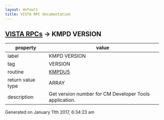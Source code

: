 ```yaml
---
layout: default
title: VISTA RPC documentation
---
```




## [VISTA RPCs](TableOfContent.md) &#8594; KMPD VERSION 

 property | value 
--- | --- 
 label | KMPD VERSION
 tag | VERSION
 routine | [KMPDU5](http://code.osehra.org/dox/Routine_KMPDU5_source.html)
 return value type | ARRAY
 description | Get version number for CM Developer Tools application.




Generated on January 11th 2017, 6:34:23 am
